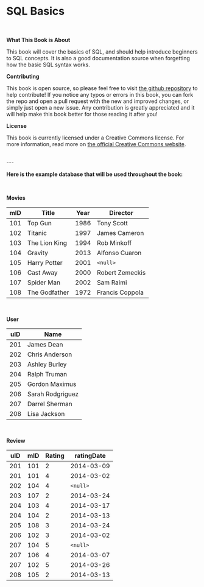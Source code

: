 # SQL Basics

<br>

**What This Book is About**

This book will cover the basics of SQL, and should help introduce beginners to SQL concepts. It is also a good documentation source when forgetting how the basic SQL syntax works.

**Contributing**

This book is open source, so please feel free to visit [the github repository](https://github.com/hgducharme/SQL-Basics) to help contribute! If you notice any typos or errors in this book, you can fork the repo and open a pull request with the new and improved changes, or simply just open a new issue. Any contribution is greatly appreciated and it will help make this book better for those reading it after you!

**License**

This book is currently licensed under a Creative Commons license. For more information, read more on [the official Creative Commons website](http://creativecommons.org/licenses/by-nc-sa/4.0/).

<br>
---
<br>

**Here is the example database that will be used throughout the book:**

<br>

**Movies**

| mID | Title         | Year | Director        |
| --- | ------------- | ---- | --------------- |
| 101 | Top Gun       | 1986 | Tony Scott      |
| 102 | Titanic       | 1997 | James Cameron   |
| 103 | The Lion King | 1994 | Rob Minkoff     |
| 104 | Gravity       | 2013 | Alfonso Cuaron  |
| 105 | Harry Potter  | 2001 | `<null>`        |
| 106 | Cast Away     | 2000 | Robert Zemeckis |
| 107 | Spider Man    | 2002 | Sam Raimi       |
| 108 | The Godfather | 1972 | Francis Coppola |

<br>

**User**

| uID | Name             |
| --- | ---------------- |
| 201 | James Dean       |
| 202 | Chris Anderson   |
| 203 | Ashley Burley    |
| 204 | Ralph Truman     |
| 205 | Gordon Maximus   |
| 206 | Sarah Rodgriguez |
| 207 | Darrel Sherman   |
| 208 | Lisa Jackson     |

<br>

**Review**

| uID | mID | Rating | ratingDate |
| --- | --- | ------ | ---------- |
| 201 | 101 | 2      | 2014-03-09 |
| 201 | 101 | 4      | 2014-03-02 |
| 202 | 104 | 4      | `<null>`   |
| 203 | 107 | 2      | 2014-03-24 |
| 204 | 103 | 4      | 2014-03-17 |
| 204 | 104 | 2      | 2014-03-13 |
| 205 | 108 | 3      | 2014-03-24 |
| 206 | 102 | 3      | 2014-03-02 |
| 207 | 104 | 5      | `<null>`   |
| 207 | 106 | 4      | 2014-03-07 |
| 207 | 102 | 5      | 2014-03-26 |
| 208 | 105 | 2      | 2014-03-13 |
